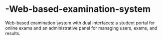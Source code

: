 # -Web-based-examination-system
 Web-based examination system with dual interfaces: a student portal for online exams and an administrative panel for managing users, exams, and results.
